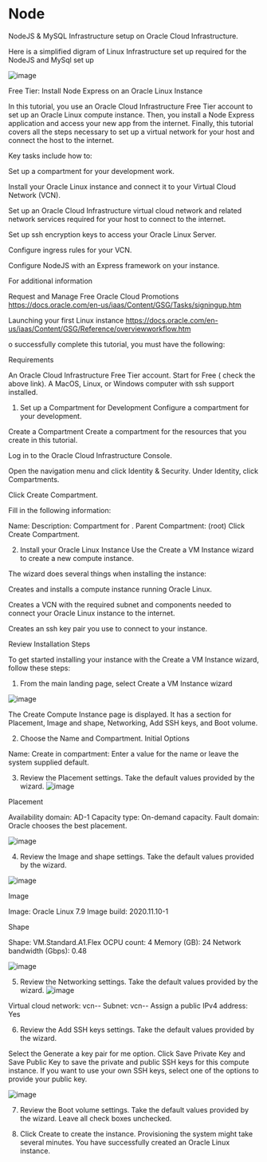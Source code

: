 # Node
NodeJS & MySQL Infrastructure setup on Oracle Cloud Infrastructure.

Here is a simplified digram of Linux Infrastructure set up required for the NodeJS and MySql set up 

![image](https://user-images.githubusercontent.com/89349920/130369775-5f0a6e41-a06b-498c-8557-afbe0f585d89.png)

Free Tier: Install Node Express on an Oracle Linux Instance

In this tutorial, you use an Oracle Cloud Infrastructure Free Tier account to set up an Oracle Linux compute instance. Then, you install a Node Express application and access your new app from the internet. Finally, this tutorial covers all the steps necessary to set up a virtual network for your host and connect the host to the internet.

Key tasks include how to:

Set up a compartment for your development work.

Install your Oracle Linux instance and connect it to your Virtual Cloud Network (VCN).

Set up an Oracle Cloud Infrastructure virtual cloud network and related network services required for your host to connect to the internet.

Set up ssh encryption keys to access your Oracle Linux Server.

Configure ingress rules for your VCN.

Configure NodeJS with an Express framework on your instance.

For additional information 

Request and Manage Free Oracle Cloud Promotions
https://docs.oracle.com/en-us/iaas/Content/GSG/Tasks/signingup.htm


Launching your first Linux instance
https://docs.oracle.com/en-us/iaas/Content/GSG/Reference/overviewworkflow.htm

o successfully complete this tutorial, you must have the following:

Requirements

An Oracle Cloud Infrastructure Free Tier account. Start for Free ( check the above link).
A MacOS, Linux, or Windows computer with ssh support installed.

1. Set up a Compartment for Development
Configure a compartment for your development.

Create a Compartment
Create a compartment for the resources that you create in this tutorial.

Log in to the Oracle Cloud Infrastructure Console.

Open the navigation menu and click Identity & Security. Under Identity, click Compartments.

Click Create Compartment.

Fill in the following information:

Name: <your-compartment-name>
Description: Compartment for <your-description>.
Parent Compartment: <your-tenancy>(root)
Click Create Compartment.


2. Install your Oracle Linux Instance
Use the Create a VM Instance wizard to create a new compute instance.

The wizard does several things when installing the instance:

Creates and installs a compute instance running Oracle Linux.
  
Creates a VCN with the required subnet and components needed to connect your Oracle Linux instance to the internet.
  
Creates an ssh key pair you use to connect to your instance.
  
  Review Installation Steps

  To get started installing your instance with the Create a VM Instance wizard, follow these steps:

1. From the main landing page, select Create a VM Instance wizard
  
  ![image](https://user-images.githubusercontent.com/89349920/130370355-ccc9abd8-4d8b-4979-a21f-17b2eb3bb8cd.png)

  The Create Compute Instance page is displayed. It has a section for Placement, Image and shape, Networking, Add SSH keys, and Boot volume.
  
2. Choose the Name and Compartment.
Initial Options

Name: <name-for-the-instance>
Create in compartment: <your-compartment>
Enter a value for the name or leave the system supplied default.
  
3. Review the Placement settings. Take the default values provided by the wizard.
  ![image](https://user-images.githubusercontent.com/89349920/130370430-9714d508-6833-40e9-a4d2-41e799fe5354.png)

Placement

Availability domain: AD-1
Capacity type: On-demand capacity.
Fault domain: Oracle chooses the best placement.
  
  ![image](https://user-images.githubusercontent.com/89349920/130370447-1d0ae23c-c095-4854-b37c-9ee7eb592518.png)

4. Review the Image and shape settings. Take the default values provided by the wizard.
  
  ![image](https://user-images.githubusercontent.com/89349920/130370473-b9587127-a0f1-4bd5-bd23-191fc4503cce.png)

  
Image

Image: Oracle Linux 7.9
Image build: 2020.11.10-1

Shape

Shape: VM.Standard.A1.Flex
OCPU count: 4
Memory (GB): 24
Network bandwidth (Gbps): 0.48
  
  ![image](https://user-images.githubusercontent.com/89349920/130370507-7f202c9f-d174-4525-ad27-13fc730772f5.png)

5. Review the Networking settings. Take the default values provided by the wizard.
  ![image](https://user-images.githubusercontent.com/89349920/130370536-77bc2ccc-7d3a-48c3-abaa-0b84620a5137.png)
  
Virtual cloud network: vcn-<date>-<time>
Subnet: vcn-<date>-<time>
Assign a public IPv4 address: Yes
  
6. Review the Add SSH keys settings. Take the default values provided by the wizard.
  
Select the Generate a key pair for me option.
Click Save Private Key and Save Public Key to save the private and public SSH keys for this compute instance.
If you want to use your own SSH keys, select one of the options to provide your public key.

  ![image](https://user-images.githubusercontent.com/89349920/130370605-298082f3-dc77-4bd0-a89a-dbafa2047fd7.png)

7. Review the Boot volume settings. Take the default values provided by the wizard.
   Leave all check boxes unchecked.

8. Click Create to create the instance. Provisioning the system might take several minutes.
   You have successfully created an Oracle Linux instance.



